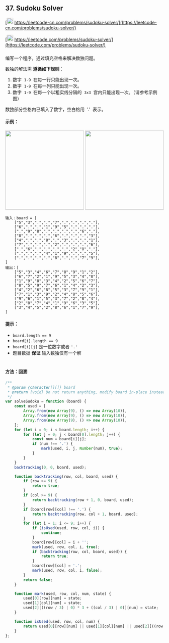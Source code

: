 ## 37. Sudoku Solver

[<img src="https://static.leetcode-cn.com/cn-mono-assets/production/assets/logo-dark-cn.c42314a8.svg" height="20" /> https://leetcode-cn.com/problems/sudoku-solver/](https://leetcode-cn.com/problems/sudoku-solver/)

[<img src="https://assets.leetcode.com/static_assets/public/webpack_bundles/images/logo-dark.e99485d9b.svg" height="20"/> https://leetcode.com/problems/sudoku-solver/](https://leetcode.com/problems/sudoku-solver/)

###

编写一个程序，通过填充空格来解决数独问题。

数独的解法需 **遵循如下规则**：

1. 数字  `1-9`  在每一行只能出现一次。
2. 数字  `1-9`  在每一列只能出现一次。
3. 数字  `1-9`  在每一个以粗实线分隔的  `3x3`  宫内只能出现一次。（请参考示例图）

数独部分空格内已填入了数字，空白格用  '.'  表示。

#### 示例：

<img src="https://assets.leetcode-cn.com/aliyun-lc-upload/uploads/2021/04/12/250px-sudoku-by-l2g-20050714svg.png" width="250" />

<img src="https://assets.leetcode-cn.com/aliyun-lc-upload/uploads/2021/04/12/250px-sudoku-by-l2g-20050714_solutionsvg.png" width="250" />

```
输入：board = [
    ["5","3",".",".","7",".",".",".","."],
    ["6",".",".","1","9","5",".",".","."],
    [".","9","8",".",".",".",".","6","."],
    ["8",".",".",".","6",".",".",".","3"],
    ["4",".",".","8",".","3",".",".","1"],
    ["7",".",".",".","2",".",".",".","6"],
    [".","6",".",".",".",".","2","8","."],
    [".",".",".","4","1","9",".",".","5"],
    [".",".",".",".","8",".",".","7","9"],
]
输出：[
    ["5","3","4","6","7","8","9","1","2"],
    ["6","7","2","1","9","5","3","4","8"],
    ["1","9","8","3","4","2","5","6","7"],
    ["8","5","9","7","6","1","4","2","3"],
    ["4","2","6","8","5","3","7","9","1"],
    ["7","1","3","9","2","4","8","5","6"],
    ["9","6","1","5","3","7","2","8","4"],
    ["2","8","7","4","1","9","6","3","5"],
    ["3","4","5","2","8","6","1","7","9"],
]
```

#### 提示：

-   `board.length == 9`
-   `board[i].length == 9`
-   `board[i][j]` 是一位数字或者 `'.'`
-   题目数据 **保证** 输入数独仅有一个解

#

#### 方法：回溯

```js
/**
 * @param {character[][]} board
 * @return {void} Do not return anything, modify board in-place instead.
 */
var solveSudoku = function (board) {
    const used = [
        Array.from(new Array(9), () => new Array(10)),
        Array.from(new Array(9), () => new Array(10)),
        Array.from(new Array(9), () => new Array(10)),
    ];
    for (let i = 0; i < board.length; i++) {
        for (let j = 0; j < board[0].length; j++) {
            const num = board[i][j];
            if (num !== '.') {
                mark(used, i, j, Number(num), true);
            }
        }
    }
    backtracking(0, 0, board, used);

    function backtracking(row, col, board, used) {
        if (row >= 9) {
            return true;
        }
        if (col >= 9) {
            return backtracking(row + 1, 0, board, used);
        }
        if (board[row][col] !== '.') {
            return backtracking(row, col + 1, board, used);
        }
        for (let i = 1; i <= 9; i++) {
            if (isUsed(used, row, col, i)) {
                continue;
            }
            board[row][col] = i + '';
            mark(used, row, col, i, true);
            if (backtracking(row, col, board, used)) {
                return true;
            }
            board[row][col] = '.';
            mark(used, row, col, i, false);
        }
        return false;
    }

    function mark(used, row, col, num, state) {
        used[0][row][num] = state;
        used[1][col][num] = state;
        used[2][((row / 3) | 0) * 3 + ((col / 3) | 0)][num] = state;
    }

    function isUsed(used, row, col, num) {
        return used[0][row][num] || used[1][col][num] || used[2][((row / 3) | 0) * 3 + ((col / 3) | 0)][num];
    }
};
```
